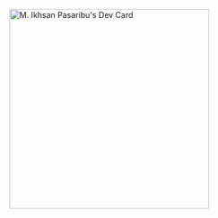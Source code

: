 <a href="https://app.daily.dev/mikhsanpasaribu"><img src="https://api.daily.dev/devcards/v2/pjRQEBzfcIIaiKfr0vfio.png?type=default&r=4mz" width="356" alt="M. Ikhsan Pasaribu's Dev Card"/></a>

<!---
MIkhsanPasaribu/MIkhsanPasaribu is a ✨ special ✨ repository because its `README.md` (this file) appears on your GitHub profile.
You can click the Preview link to take a look at your changes.
--->
